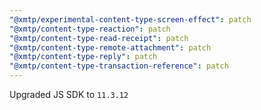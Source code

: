 ```yaml
---
"@xmtp/experimental-content-type-screen-effect": patch
"@xmtp/content-type-reaction": patch
"@xmtp/content-type-read-receipt": patch
"@xmtp/content-type-remote-attachment": patch
"@xmtp/content-type-reply": patch
"@xmtp/content-type-transaction-reference": patch
---
```


Upgraded JS SDK to `11.3.12`
